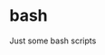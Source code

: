 # bash
Just some bash scripts
 <!--- directory path relative to root directory for whole directory check or file path relative to root directory for only file check -->
